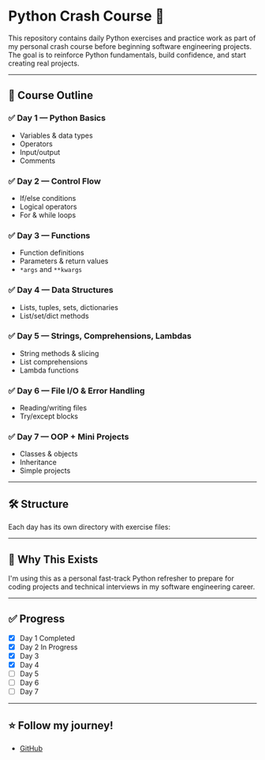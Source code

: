 
# Python Crash Course 🚀

This repository contains daily Python exercises and practice work as part of my personal crash course before beginning software engineering projects.  
The goal is to reinforce Python fundamentals, build confidence, and start creating real projects.  

---

## 📅 Course Outline  

### ✅ Day 1 — Python Basics  
- Variables & data types  
- Operators  
- Input/output  
- Comments  

### ✅ Day 2 — Control Flow  
- If/else conditions  
- Logical operators  
- For & while loops  

### ✅ Day 3 — Functions  
- Function definitions  
- Parameters & return values  
- `*args` and `**kwargs`  

### ✅ Day 4 — Data Structures  
- Lists, tuples, sets, dictionaries  
- List/set/dict methods  

### ✅ Day 5 — Strings, Comprehensions, Lambdas  
- String methods & slicing  
- List comprehensions  
- Lambda functions  

### ✅ Day 6 — File I/O & Error Handling  
- Reading/writing files  
- Try/except blocks  

### ✅ Day 7 — OOP + Mini Projects  
- Classes & objects  
- Inheritance  
- Simple projects  

---

## 🛠 Structure
Each day has its own directory with exercise files:  

---

## 🚀 Why This Exists  
I'm using this as a personal fast-track Python refresher to prepare for coding projects and technical interviews in my software engineering career.  

---

## ✅ Progress  
- [x] Day 1 Completed  
- [x] Day 2 In Progress
- [x] Day 3  
- [x] Day 4  
- [ ] Day 5  
- [ ] Day 6  
- [ ] Day 7  

---

## ⭐ Follow my journey!
- [GitHub](https://github.com/areveles)  
